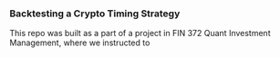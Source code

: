 ### Backtesting a Crypto Timing Strategy

This repo was built as a part of a project in FIN 372 Quant Investment Management, where we instructed to 